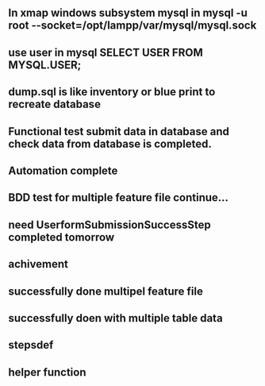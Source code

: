 ## In xmap windows subsystem mysql in  mysql -u root --socket=/opt/lampp/var/mysql/mysql.sock
## use user in mysql SELECT USER FROM MYSQL.USER;
## dump.sql is like inventory or blue print to recreate database
## Functional test submit data in database and check data from database is completed.
## Automation complete
## BDD test for multiple feature file continue...
## need UserformSubmissionSuccessStep completed tomorrow 

## achivement
## successfully done multipel feature file 
## successfully doen with multiple table data
## stepsdef 
## helper function

